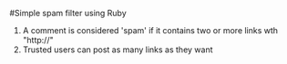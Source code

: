 #Simple spam filter using Ruby

1. A comment is considered 'spam' if it contains two or more links wth "http://"
2. Trusted users can post as many links as they want
